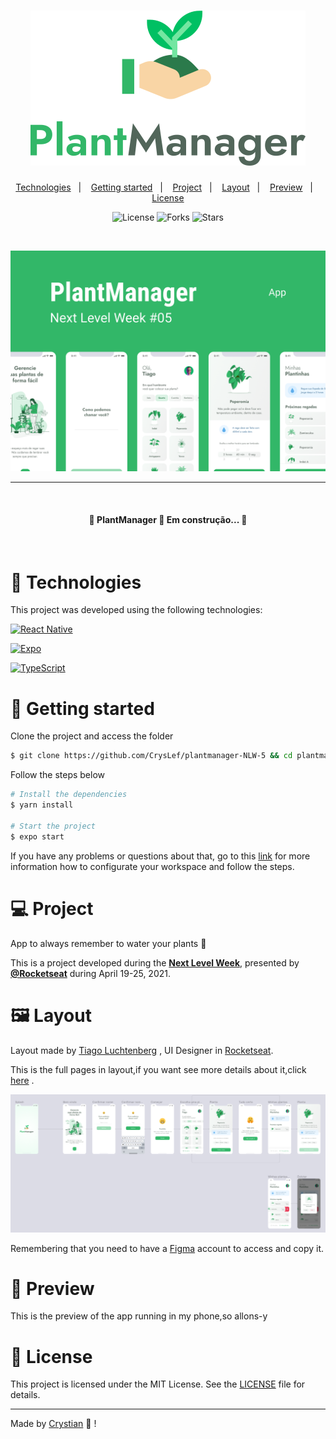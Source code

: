 <h1 align="center">
    <img alt="PlantManager" title="PlantManager" src=".github/logo.svg" />
</h1>

<p align="center">
  <a href="#technologies">Technologies</a>&nbsp;&nbsp;&nbsp;|&nbsp;&nbsp;&nbsp;
  <a href="#-layout">Getting started</a>&nbsp;&nbsp;&nbsp;|&nbsp;&nbsp;&nbsp;
  <a href="#-project">Project</a>&nbsp;&nbsp;&nbsp;|&nbsp;&nbsp;&nbsp;
  <a href="#-layout">Layout</a>&nbsp;&nbsp;&nbsp;|&nbsp;&nbsp;&nbsp;
  <a href="#-layout">Preview</a>&nbsp;&nbsp;&nbsp;|&nbsp;&nbsp;&nbsp;
  <a href="#-license">License</a>
</p>

<p align="center">
  <img  src="https://img.shields.io/static/v1?label=license&message=MIT&color=FFFFFF&labelColor=32B768" alt="License">
  
  <img src="https://img.shields.io/github/forks/CrysLef/plantmanager-NLW#5?label=forks&message=MIT&color=FFFFFF&labelColor=32B768" alt="Forks">     

  <img src="https://img.shields.io/github/stars/CrysLef/plantmanager-NLW#5?label=stars&message=MIT&color=FFFFFF&labelColor=32B768" alt="Stars">
</p>

<br>

<p align="center">
  <img alt="Moveit" src=".github/apresentation.png">
</p>

---  
</br>
<h4 align="center"> 
	<b>🚧  PlantManager</b> 🚀 Em construção...  🚧
</h4> </br>
  

# 🤖 Technologies 

This project was developed using the following technologies:

[![React Native](https://img.shields.io/badge/React_Native-20232A?style=for-the-badge&logo=react&logoColor=61DAFB)](https://reactnative.dev/)  

[![Expo](https://img.shields.io/badge/Expo-000020?style=for-the-badge&logo=Expo&logoColor=white)](https://expo.io/)  

[![TypeScript](https://img.shields.io/badge/TypeScript-007ACC?style=for-the-badge&logo=typescript&logoColor=white)](https://www.typescriptlang.org/)


# 🚀 Getting started

Clone the project and access the folder

```bash
$ git clone https://github.com/CrysLef/plantmanager-NLW-5 && cd plantmanager
```

Follow the steps below
```bash
# Install the dependencies
$ yarn install

# Start the project
$ expo start
```
If you have any problems or questions about that, go to this <a href='https://react-native.rocketseat.dev/'>link</a> for more information how to configurate your workspace and follow the steps.

# 💻 Project

App to always remember to water your plants 🌱

This is a project developed during the **[Next Level Week](https://nextlevelweek.com/)**, presented by **[@Rocketseat](https://github.com/Rocketseat)** during April 19-25, 2021.

# 🖼️ Layout

Layout made by [Tiago Luchtenberg](https://www.instagram.com/tiagoluchtenberg/?hl=pt-br) , UI Designer in [Rocketseat](https://www.instagram.com/rocketseat_oficial/?hl=pt-br).

This is the full pages in layout,if you want see more details about it,click [here](https://www.figma.com/file/IhQRtrOZdu3TrvkPYREzOy/PlantManager) .

![layout](/.github/layout.png)

Remembering that you need to have a [Figma](http://figma.com/) account to access and copy it.

# 📱 Preview  

This is the preview of the app running in my phone,so allons-y  


# 📝 License

This project is licensed under the MIT License. See the [LICENSE](https://github.com/CrysLef/plantmanager-NLW-5/blob/main/LICENSE) file for details.


---

Made by [Crystian](https://github.com/CrysLef) 💚 !
